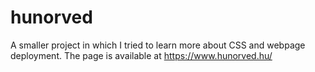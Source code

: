 # hunorved

A smaller project in which I tried to learn more about CSS and webpage deployment. The page is available at https://www.hunorved.hu/
